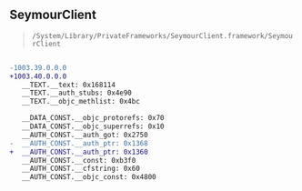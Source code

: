 ## SeymourClient

> `/System/Library/PrivateFrameworks/SeymourClient.framework/SeymourClient`

```diff

-1003.39.0.0.0
+1003.40.0.0.0
   __TEXT.__text: 0x168114
   __TEXT.__auth_stubs: 0x4e90
   __TEXT.__objc_methlist: 0x4bc

   __DATA_CONST.__objc_protorefs: 0x70
   __DATA_CONST.__objc_superrefs: 0x10
   __AUTH_CONST.__auth_got: 0x2750
-  __AUTH_CONST.__auth_ptr: 0x1368
+  __AUTH_CONST.__auth_ptr: 0x1360
   __AUTH_CONST.__const: 0xb3f0
   __AUTH_CONST.__cfstring: 0x60
   __AUTH_CONST.__objc_const: 0x4800

```
